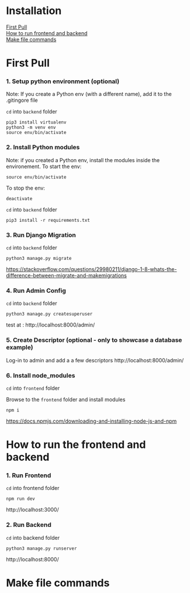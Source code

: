 # Installation

[First Pull](https://github.com/team-gradvek/gradvek#first-pull)  
[How to run frontend and backend](https://github.com/team-gradvek/gradvek#how-to-run-the-frontend-and-backend)  
[Make file commands](https://github.com/team-gradvek/gradvek#make-file-commands)  

# First Pull

### 1. Setup python environment (optional)
Note: If you create a Python env (with a different name), add it to the .gitingore file

`cd` into `backend` folder

```
pip3 install virtualenv
python3 -m venv env
source env/bin/activate
```


### 2. Install Python modules
Note: if you created a Python env, install the modules inside the environement. 
To start the env:

```
source env/bin/activate 
```
To stop the env:
```
deactivate 
```


`cd` into `backend` folder

```
pip3 install -r requirements.txt
```

### 3. Run Django Migration

`cd` into `backend` folder

```
python3 manage.py migrate
```
https://stackoverflow.com/questions/29980211/django-1-8-whats-the-difference-between-migrate-and-makemigrations

### 4. Run Admin Config

`cd` into `backend` folder

```
python3 manage.py createsuperuser
```
test at : http://localhost:8000/admin/

### 5. Create Descriptor (optional - only to showcase a database example)

Log-in to admin and add a a few descriptors http://localhost:8000/admin/


### 6. Install node_modules

`cd` into `frontend` folder

Browse to the `frontend` folder and install modules
```
npm i
```
https://docs.npmjs.com/downloading-and-installing-node-js-and-npm

# How to run the frontend and backend
### 1. Run Frontend

`cd` into frontend folder

```
npm run dev
```
http://localhost:3000/

### 2.  Run Backend

`cd` into backend folder

```
python3 manage.py runserver
```
http://localhost:8000/

# Make file commands


